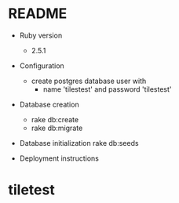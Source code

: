 # README

* Ruby version
  * 2.5.1
  
* Configuration
  * create postgres database user with 
    * name 'tilestest' and password 'tilestest'

* Database creation
  * rake db:create
  * rake db:migrate

* Database initialization
  rake db:seeds
  
* Deployment instructions

# tiletest
